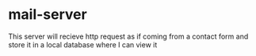 # mail-server
This server will recieve http request as if coming from a contact form and store it in a local database where I can view it

